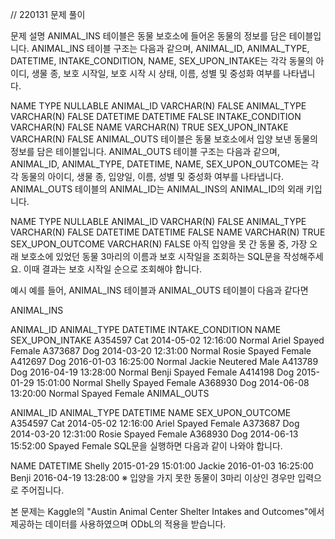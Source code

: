 // 220131 문제 풀이

문제 설명
ANIMAL_INS 테이블은 동물 보호소에 들어온 동물의 정보를 담은 테이블입니다. ANIMAL_INS 테이블 구조는 다음과 같으며, ANIMAL_ID, ANIMAL_TYPE, DATETIME, INTAKE_CONDITION, NAME, SEX_UPON_INTAKE는 각각 동물의 아이디, 생물 종, 보호 시작일, 보호 시작 시 상태, 이름, 성별 및 중성화 여부를 나타냅니다.

NAME TYPE NULLABLE
ANIMAL_ID VARCHAR(N) FALSE
ANIMAL_TYPE VARCHAR(N) FALSE
DATETIME DATETIME FALSE
INTAKE_CONDITION VARCHAR(N) FALSE
NAME VARCHAR(N) TRUE
SEX_UPON_INTAKE VARCHAR(N) FALSE
ANIMAL_OUTS 테이블은 동물 보호소에서 입양 보낸 동물의 정보를 담은 테이블입니다. ANIMAL_OUTS 테이블 구조는 다음과 같으며, ANIMAL_ID, ANIMAL_TYPE, DATETIME, NAME, SEX_UPON_OUTCOME는 각각 동물의 아이디, 생물 종, 입양일, 이름, 성별 및 중성화 여부를 나타냅니다. ANIMAL_OUTS 테이블의 ANIMAL_ID는 ANIMAL_INS의 ANIMAL_ID의 외래 키입니다.

NAME TYPE NULLABLE
ANIMAL_ID VARCHAR(N) FALSE
ANIMAL_TYPE VARCHAR(N) FALSE
DATETIME DATETIME FALSE
NAME VARCHAR(N) TRUE
SEX_UPON_OUTCOME VARCHAR(N) FALSE
아직 입양을 못 간 동물 중, 가장 오래 보호소에 있었던 동물 3마리의 이름과 보호 시작일을 조회하는 SQL문을 작성해주세요. 이때 결과는 보호 시작일 순으로 조회해야 합니다.

예시
예를 들어, ANIMAL_INS 테이블과 ANIMAL_OUTS 테이블이 다음과 같다면

ANIMAL_INS

ANIMAL_ID ANIMAL_TYPE DATETIME INTAKE_CONDITION NAME SEX_UPON_INTAKE
A354597 Cat 2014-05-02 12:16:00 Normal Ariel Spayed Female
A373687 Dog 2014-03-20 12:31:00 Normal Rosie Spayed Female
A412697 Dog 2016-01-03 16:25:00 Normal Jackie Neutered Male
A413789 Dog 2016-04-19 13:28:00 Normal Benji Spayed Female
A414198 Dog 2015-01-29 15:01:00 Normal Shelly Spayed Female
A368930 Dog 2014-06-08 13:20:00 Normal Spayed Female
ANIMAL_OUTS

ANIMAL_ID ANIMAL_TYPE DATETIME NAME SEX_UPON_OUTCOME
A354597 Cat 2014-05-02 12:16:00 Ariel Spayed Female
A373687 Dog 2014-03-20 12:31:00 Rosie Spayed Female
A368930 Dog 2014-06-13 15:52:00 Spayed Female
SQL문을 실행하면 다음과 같이 나와야 합니다.

NAME DATETIME
Shelly 2015-01-29 15:01:00
Jackie 2016-01-03 16:25:00
Benji 2016-04-19 13:28:00
※ 입양을 가지 못한 동물이 3마리 이상인 경우만 입력으로 주어집니다.

본 문제는 Kaggle의 "Austin Animal Center Shelter Intakes and Outcomes"에서 제공하는 데이터를 사용하였으며 ODbL의 적용을 받습니다.
